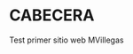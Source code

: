 <!DOCTYPE html>
<html lang="es">
<head>
    <meta charset="UTF-8">
    <meta name="viewport" content="width=device-width, initial-scale=1.0">
    <title>TITULO_TEST</title>
    <link rel="stylesheet" href="style.css">
</head>
<body>
    <h1>CABECERA</h1>
    <p>Test primer sitio web MVillegas</p>
    <script src="script.js"></script>
</body>
</html>
